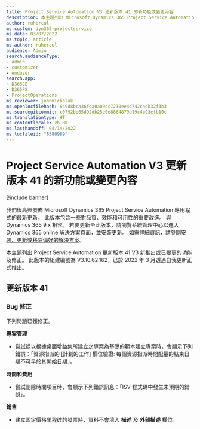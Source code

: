 ```yaml
---
title: Project Service Automation V3 更新版本 41 的新功能或變更內容
description: 本主題列出 Microsoft Dynamics 365 Project Service Automation 更新版本 41 V3 中可用的功能與修正。
author: ruhercul
ms.custom: dyn365-projectservice
ms.date: 03/07/2022
ms.topic: article
ms.author: ruhercul
audience: Admin
search.audienceType:
- admin
- customizer
- enduser
search.app:
- D365CE
- D365PS
- ProjectOperations
ms.reviewer: johnmichalak
ms.openlocfilehash: 649d8bca36fda0a09dc7230ee4d742cadb32f3b3
ms.sourcegitcommit: c0792bd65d92db25e0e8864879a19c4b93efb10c
ms.translationtype: HT
ms.contentlocale: zh-HK
ms.lasthandoff: 04/14/2022
ms.locfileid: "8580989"
---
```

# <a name="whats-new-or-changed-in-project-service-automation-update-release-41-v3"></a>Project Service Automation V3 更新版本 41 的新功能或變更內容

[!include [banner](../includes/psa-now-project-operations.md)]

我們很高興發佈 Microsoft Dynamics 365 Project Service Automation 應用程式的最新更新。 此版本包含一些對品質、效能和可用性的重要改進。 與 Dynamics 365 9.x 相容。 若要更新至此版本，請瀏覽系統管理中心以進入 Dynamics 365 online 解決方案頁面，並安裝更新。 如需詳細資訊，請參閱[安裝、更新或移除偏好的解決方案](/power-platform/admin/install-remove-preferred-solution)。

本主題列出 Project Service Automation 更新版本 41 V3 新推出或已變更的功能及修正。 此版本的組建編號為 V3.10.62.162，已於 2022 年 3 月透過自我更新正式推出。

## <a name="update-release-41"></a>更新版本 41

### <a name="bug-fixes"></a>Bug 修正

下列問題已獲修正。

**專案管理**
- 嘗試從以根據桌面增益集所建立之專案為基礎的範本建立專案時，會顯示下列錯誤：「資源指派的 [計劃的工作] 欄位驗證: 每個資源指派時間配量的結束日期不可早於其開始日期」。

**時間和費用**
- 嘗試刪除時間項目時，會顯示下列錯誤訊息：「ISV 程式碼中發生未預期的錯誤」。

**銷售**
- 建立固定價格里程碑的發票時，資料不會填入 **描述** 及 **外部描述** 欄位。 
